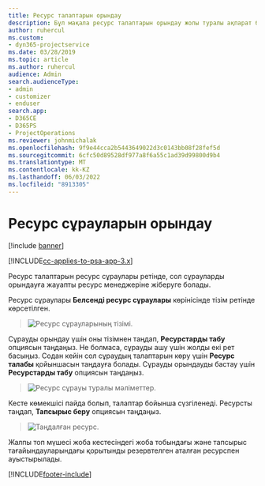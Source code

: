 ```yaml
---
title: Ресурс талаптарын орындау
description: Бұл мақала ресурс талаптарын орындау жолы туралы ақпарат береді.
author: ruhercul
ms.custom:
- dyn365-projectservice
ms.date: 03/28/2019
ms.topic: article
ms.author: ruhercul
audience: Admin
search.audienceType:
- admin
- customizer
- enduser
search.app:
- D365CE
- D365PS
- ProjectOperations
ms.reviewer: johnmichalak
ms.openlocfilehash: 9f9e44cca2b5443649022d3c0143bb08f28fef5d
ms.sourcegitcommit: 6cfc50d89528df977a8f6a55c1ad39d99800d9b4
ms.translationtype: MT
ms.contentlocale: kk-KZ
ms.lasthandoff: 06/03/2022
ms.locfileid: "8913305"
---
```

# <a name="fulfilling-resource-requests"></a>Ресурс сұрауларын орындау

[!include [banner](../includes/psa-now-project-operations.md)]

[!INCLUDE[cc-applies-to-psa-app-3.x](../includes/cc-applies-to-psa-app-3x.md)]

Ресурс талаптарын ресурс сұраулары ретінде, сол сұрауларды орындауға жауапты ресурс менеджеріне жіберуге болады.

Ресурс сұраулары **Белсенді ресурс сұраулары** көрінісінде тізім ретінде көрсетілген.

> ![Ресурс сұрауларының тізімі.](media/Resource-Management-image59.png)

Сұрауды орындау үшін оны тізімнен таңдап, **Ресурстарды табу** опциясын таңдаңыз. Не болмаса, сұрауды ашу үшін жолды екі рет басыңыз. Содан кейін сол сұраудың талаптарын көру үшін **Ресурс талабы** қойыншасын таңдауға болады. Сұрауды орындауды бастау үшін **Ресурстарды табу** опциясын таңдаңыз.

> ![Ресурс сұрауы туралы мәліметтер.](media/Resource-Management-image60.png)

Кесте көмекшісі пайда болып, талаптар бойынша сүзгіленеді. Ресурсты таңдап, **Тапсырыс беру** опциясын таңдаңыз.

> ![Таңдалған ресурс.](media/Resource-Management-image61.png)

Жалпы топ мүшесі жоба кестесіндегі жоба тобындағы және тапсырыс тағайындауларындағы қорытынды резервтелген аталған ресурспен ауыстырылады.


[!INCLUDE[footer-include](../includes/footer-banner.md)]
